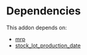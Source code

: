 # Dependencies

This addon depends on:

- [mrp](https://github.com/bringout/oca-ocb-mrp)
- [stock_lot_production_date](https://github.com/bringout/oca-workflow-process)
